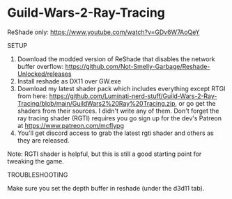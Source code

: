 # Guild-Wars-2-Ray-Tracing

ReShade only: https://www.youtube.com/watch?v=GDv6W7AoQeY

SETUP

1. Download the modded version of ReShade that disables the network buffer overflow: https://github.com/Not-Smelly-Garbage/Reshade-Unlocked/releases
2. Install reshade as DX11 over GW.exe
3. Download my latest shader pack which includes everything except RTGI from here: https://github.com/Luminati-nerd-stuff/Guild-Wars-2-Ray-Tracing/blob/main/GuildWars2%20Ray%20Tracing.zip, or go get the shaders from their sources. I didn't write any of them. Don't forget the ray tracing shader (RGTI) requires you go sign up for the dev's Patreon at https://www.patreon.com/mcflypg
4. You'll get discord access to grab the latest rgti shader and others as they are released.

Note: RGTI shader is helpful, but this is still a good starting point for tweaking the game.

TROUBLESHOOTING

Make sure you set the depth buffer in reshade (under the d3d11 tab).
